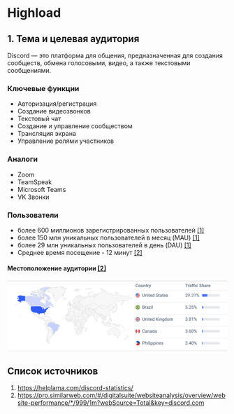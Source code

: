 # Highload 
## 1. Тема и целевая аудитория

Discord — это платформа для общения, предназначенная для создания сообществ, обмена голосовыми, видео, а также текстовыми сообщениями.

### Ключевые функции
- Авторизация/регистрация
- Создание видеозвонков
- Текстовый чат
- Создание и управление сообществом
- Трансляция экрана
- Управление ролями участников

### Аналоги
- Zoom
- TeamSpeak
- Microsoft Teams
- VK Звонки

### Пользователи
- более 600 миллионов зарегистрированных пользователей [[1]](https://helplama.com/discord-statistics/)
- более 150 млн уникальных пользователей в месяц (MAU) [[1]](https://helplama.com/discord-statistics/)
- более 29 млн уникальных пользователей в день (DAU) [[1]](https://helplama.com/discord-statistics/)
- Среднее время посещение - 12 минут [[2]](https://pro.similarweb.com/#/digitalsuite/websiteanalysis/overview/website-performance/*/999/1m?webSource=Total&key=discord.com)


#### Местоположение аудитории [[2]](https://pro.similarweb.com/#/digitalsuite/websiteanalysis/overview/website-performance/*/999/1m?webSource=Total&key=discord.com)
![location](./images/locations.png)


## Список источников
1. https://helplama.com/discord-statistics/
2. https://pro.similarweb.com/#/digitalsuite/websiteanalysis/overview/website-performance/*/999/1m?webSource=Total&key=discord.com